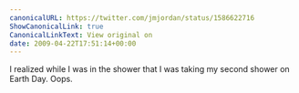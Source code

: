 ```yaml
---
canonicalURL: https://twitter.com/jmjordan/status/1586622716
ShowCanonicalLink: true
CanonicalLinkText: View original on
date: 2009-04-22T17:51:14+00:00
---
```

I realized while I was in the shower that I was taking my second shower on Earth Day. Oops.